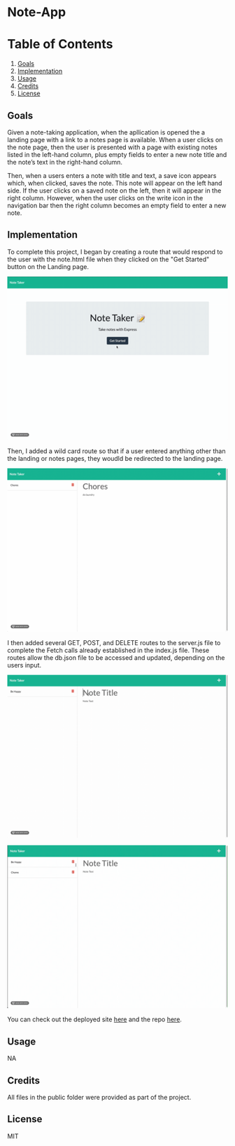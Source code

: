 # Note-App  

# Table of Contents
1. [Goals](#goals)
2. [Implementation](#implementation)
3. [Usage](#usage)
4. [Credits](#credits)
5. [License](#license)

## Goals

Given a note-taking application, when the apllication is opened the a landing page with a link to a notes page is available. When a user clicks on the note page, then the user is  presented with a page with existing notes listed in the left-hand column, plus empty fields to enter a new note title and the note’s text in the right-hand column. 

Then, when a users enters a note with title and text, a save icon appears which, when clicked, saves the note. This note will appear on the left hand side. If the user clicks on a saved note on the left, then it will appear in the right column. However, when the user clicks on the write icon in the navigation bar then the right column becomes an empty field to enter a new note. 

## Implementation

To complete this project, I began by creating a route that would respond to the user with the note.html file when they clicked on the "Get Started" button on the Landing page. 

![gif of landing page](./assets/tonotehtml.gif)

Then, I added a wild card route so that if a user entered anything other than the landing or notes pages, they woudld be redirected to the landing page. 

![gif of wildcard routing to homepage](./assets/wildcard.gif)

I then added several GET, POST, and DELETE routes to the server.js file to complete the Fetch calls already established in the index.js file. These routes allow the db.json file to be accessed and updated, depending on the users input. 

![gif of a note being saved](./assets/note-save.gif)

![gif of note being deleted](./assets/delete.gif)

You can check out the deployed site [here](https://peaceful-river-60214.herokuapp.com/notes) and the repo [here](https://github.com/Traveye/note-app).

## Usage
NA

## Credits
All files in the public folder were provided as part of the project.

## License
MIT